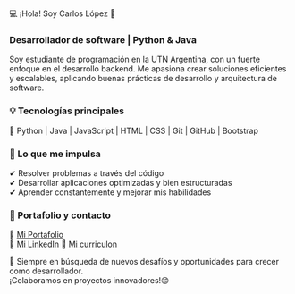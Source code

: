 💻 ¡Hola! Soy Carlos López 🚀  

### Desarrollador de software | Python & Java  

Soy estudiante de programación en la UTN Argentina, con un fuerte enfoque en el desarrollo backend. Me apasiona crear soluciones eficientes y escalables, aplicando buenas prácticas de desarrollo y arquitectura de software.  

### 💡 Tecnologías principales  
🔹 Python | Java | JavaScript | HTML | CSS | Git | GitHub | Bootstrap  

### 💨 Lo que me impulsa  
✔ Resolver problemas a través del código  
✔ Desarrollar aplicaciones optimizadas y bien estructuradas  
✔ Aprender constantemente y mejorar mis habilidades  

### 📌 Portafolio y contacto   
🔗 [Mi Portafolio](https://portafolio-carlos-lopez.netlify.app/)  
🔗 [Mi LinkedIn](https://www.linkedin.com/in/carlos-lopez-marchan/) 
🔗 [Mi curriculon](https://drive.google.com/file/d/1jNTw_1INGqYxoehnjgRD5qbCw16M1n9D/view?usp=sharing) 

🌱 Siempre en búsqueda de nuevos desafíos y oportunidades para crecer como desarrollador.  
¡Colaboramos en proyectos innovadores!😊

